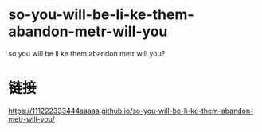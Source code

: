 # so-you-will-be-li-ke-them-abandon-metr-will-you
so you will be li ke them abandon metr will you?
# 链接
https://111222333444aaaaa.github.io/so-you-will-be-li-ke-them-abandon-metr-will-you/
